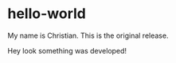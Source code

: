 # hello-world

My name is Christian. This is the original release.


Hey look something was developed!
